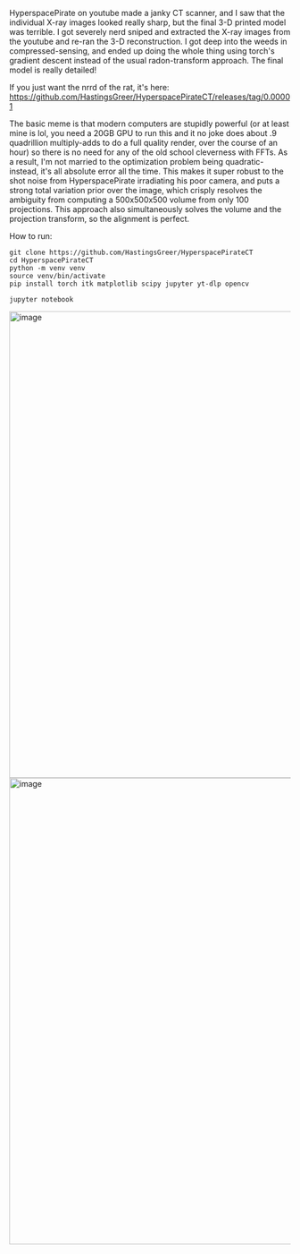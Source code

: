 HyperspacePirate on youtube made a janky CT scanner, and I saw that the individual X-ray images looked really sharp, but the final 3-D printed model was terrible. I got severely nerd sniped and 
extracted the X-ray images from the youtube and re-ran the 3-D reconstruction. I got deep into the weeds in compressed-sensing, and ended up doing the whole thing using torch's gradient descent instead of the usual radon-transform
approach. The final model is really detailed!

If you just want the nrrd of the rat, it's here: https://github.com/HastingsGreer/HyperspacePirateCT/releases/tag/0.00001

The basic meme is that modern computers are stupidly powerful (or at least mine is lol, you need a 20GB GPU to run this and it no joke does about .9 quadrillion multiply-adds to do a full quality render, over the course of an hour) so there is no need for any of the old school cleverness with FFTs. As a result, I'm not married to the optimization problem being quadratic- instead, it's all absolute error all the time. This makes it super robust to the shot noise from HyperspacePirate irradiating his poor camera, and puts a strong total variation prior over the image, which crisply resolves the ambiguity from computing a 500x500x500 volume from only 100 projections. This approach also simultaneously solves the volume and the projection transform, so the alignment is perfect.


How to run:

```
git clone https://github.com/HastingsGreer/HyperspacePirateCT
cd HyperspacePirateCT
python -m venv venv
source venv/bin/activate
pip install torch itk matplotlib scipy jupyter yt-dlp opencv

jupyter notebook
```


<img width="1062" height="834" alt="image" src="https://github.com/user-attachments/assets/8daa8b6f-8c14-4259-bb1b-fdba8eaf2446" />

<img width="1062" height="834" alt="image" src="https://github.com/user-attachments/assets/fc080fbc-f3a5-4f45-98e7-da392ec3f8ed" />


